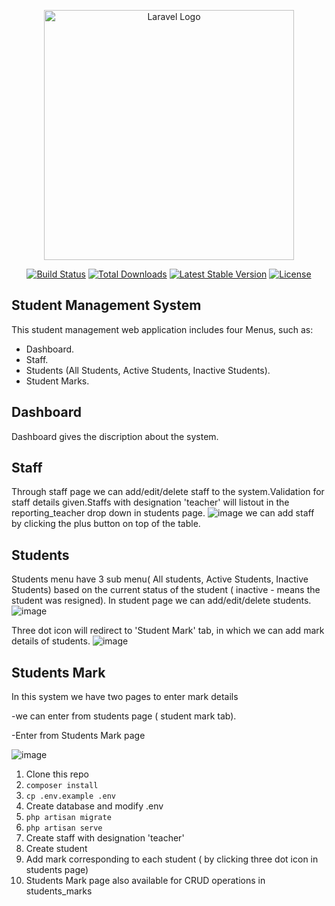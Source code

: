 <p align="center"><a href="https://laravel.com" target="_blank"><img src="https://raw.githubusercontent.com/laravel/art/master/logo-lockup/5%20SVG/2%20CMYK/1%20Full%20Color/laravel-logolockup-cmyk-red.svg" width="400" alt="Laravel Logo"></a></p>

<p align="center">
<a href="https://travis-ci.org/laravel/framework"><img src="https://travis-ci.org/laravel/framework.svg" alt="Build Status"></a>
<a href="https://packagist.org/packages/laravel/framework"><img src="https://img.shields.io/packagist/dt/laravel/framework" alt="Total Downloads"></a>
<a href="https://packagist.org/packages/laravel/framework"><img src="https://img.shields.io/packagist/v/laravel/framework" alt="Latest Stable Version"></a>
<a href="https://packagist.org/packages/laravel/framework"><img src="https://img.shields.io/packagist/l/laravel/framework" alt="License"></a>
</p>

## Student Management System

This student management web application includes four Menus, such as:

- Dashboard.
- Staff.
- Students (All Students, Active Students, Inactive Students).
- Student Marks.

## Dashboard

Dashboard gives the discription about the system.

## Staff

Through staff page we can add/edit/delete staff to the system.Validation for staff details given.Staffs with designation 'teacher' will listout in the reporting_teacher drop down in students page.
![image](https://user-images.githubusercontent.com/88235731/205490449-f78aeaa2-9f33-451d-90e3-7cae9e6bead1.png)
we can add staff by clicking the plus button on top of the table.

## Students

Students menu have 3 sub menu( All students, Active Students, Inactive Students) based on the current status of the student ( inactive - means the student was resigned).
In student page we can add/edit/delete students.
![image](https://user-images.githubusercontent.com/88235731/205490720-bd370923-5621-4cc3-a42e-83106c4fd1b5.png)

Three dot icon will redirect to 'Student Mark' tab, in which we can add mark details of students.
![image](https://user-images.githubusercontent.com/88235731/205490760-241e0a5f-2e08-40c9-9a30-1646fb4a6f93.png)

## Students Mark
In this system we have two pages to enter mark details

-we can enter from students page ( student mark tab).

-Enter from Students Mark page

![image](https://user-images.githubusercontent.com/88235731/205490881-a94a2897-1eda-453f-a0f6-b49147527a73.png)

1. Clone this repo
2. `composer install`
3. `cp .env.example .env`
4. Create database and modify .env
5. `php artisan migrate`
6. `php artisan serve`
7. Create staff with designation 'teacher' 
8. Create student 
9. Add mark corresponding to each student ( by clicking three dot icon in students page)
10. Students Mark page also available for CRUD operations in students_marks
